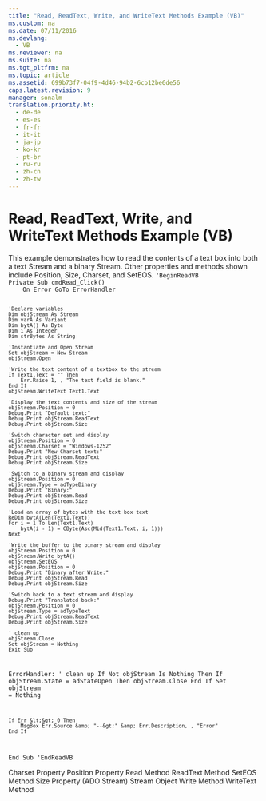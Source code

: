 ```yaml
---
title: "Read, ReadText, Write, and WriteText Methods Example (VB)"
ms.custom: na
ms.date: 07/11/2016
ms.devlang: 
  - VB
ms.reviewer: na
ms.suite: na
ms.tgt_pltfrm: na
ms.topic: article
ms.assetid: 699b73f7-04f9-4d46-94b2-6cb12be6de56
caps.latest.revision: 9
manager: sonalm
translation.priority.ht: 
  - de-de
  - es-es
  - fr-fr
  - it-it
  - ja-jp
  - ko-kr
  - pt-br
  - ru-ru
  - zh-cn
  - zh-tw
---
```

# Read, ReadText, Write, and WriteText Methods Example (VB)
<?xml version="1.0" encoding="utf-8"?>
<developerReferenceWithoutSyntaxDocument xmlns="http://ddue.schemas.microsoft.com/authoring/2003/5" xmlns:xlink="http://www.w3.org/1999/xlink" xmlns:xsi="http://www.w3.org/2001/XMLSchema-instance" xsi:schemaLocation="http://ddue.schemas.microsoft.com/authoring/2003/5 http://dduestorage.blob.core.windows.net/ddueschema/developer.xsd">
  <introduction>
    <para>This example demonstrates how to read the contents of a text box into both a text <legacyLink xlink:href="0514531f-009d-4519-abc3-d727014a39f1">Stream</legacyLink> and a binary <legacyBold>Stream</legacyBold>. Other properties and methods shown include <legacyLink xlink:href="daa8319a-49aa-4c1c-9af6-0b01e9ab2f9d">Position</legacyLink>, <legacyLink xlink:href="e6bad449-ebdb-4dd3-886a-9e6f1e7ee5d2">Size</legacyLink>, <legacyLink xlink:href="e42507cb-9b46-4ce4-8191-2948eaf14ca2">Charset</legacyLink>, and <legacyLink xlink:href="707c18ca-6a56-4970-bbd6-ae1fb86a0b8a">SetEOS</legacyLink>.</para>
    <code>'BeginReadVB
Private Sub cmdRead_Click()
    On Error GoTo ErrorHandler
    
    'Declare variables
    Dim objStream As Stream
    Dim varA As Variant
    Dim bytA() As Byte
    Dim i As Integer
    Dim strBytes As String
    
    'Instantiate and Open Stream
    Set objStream = New Stream
    objStream.Open
    
    'Write the text content of a textbox to the stream
    If Text1.Text = "" Then
        Err.Raise 1, , "The text field is blank."
    End If
    objStream.WriteText Text1.Text
    
    'Display the text contents and size of the stream
    objStream.Position = 0
    Debug.Print "Default text:"
    Debug.Print objStream.ReadText
    Debug.Print objStream.Size
    
    'Switch character set and display
    objStream.Position = 0
    objStream.Charset = "Windows-1252"
    Debug.Print "New Charset text:"
    Debug.Print objStream.ReadText
    Debug.Print objStream.Size
    
    'Switch to a binary stream and display
    objStream.Position = 0
    objStream.Type = adTypeBinary
    Debug.Print "Binary:"
    Debug.Print objStream.Read
    Debug.Print objStream.Size
    
    'Load an array of bytes with the text box text
    ReDim bytA(Len(Text1.Text))
    For i = 1 To Len(Text1.Text)
        bytA(i - 1) = CByte(Asc(Mid(Text1.Text, i, 1)))
    Next
    
    'Write the buffer to the binary stream and display
    objStream.Position = 0
    objStream.Write bytA()
    objStream.SetEOS
    objStream.Position = 0
    Debug.Print "Binary after Write:"
    Debug.Print objStream.Read
    Debug.Print objStream.Size
    
    'Switch back to a text stream and display
    Debug.Print "Translated back:"
    objStream.Position = 0
    objStream.Type = adTypeText
    Debug.Print objStream.ReadText
    Debug.Print objStream.Size
    
    ' clean up
    objStream.Close
    Set objStream = Nothing
    Exit Sub
    
ErrorHandler:
    ' clean up
    If Not objStream Is Nothing Then
        If objStream.State = adStateOpen Then objStream.Close
    End If
    Set objStream = Nothing
    
    If Err &lt;&gt; 0 Then
        MsgBox Err.Source &amp; "--&gt;" &amp; Err.Description, , "Error"
    End If
End Sub
'EndReadVB</code>
  </introduction>
  <relatedTopics>
<link xlink:href="e42507cb-9b46-4ce4-8191-2948eaf14ca2">Charset Property</link>
<link xlink:href="daa8319a-49aa-4c1c-9af6-0b01e9ab2f9d">Position Property</link>
<link xlink:href="838502de-80f1-4eeb-8838-dd3d9403e567">Read Method</link>
<link xlink:href="be5a409e-cf87-4859-9ea5-713401755a77">ReadText Method</link>
<link xlink:href="707c18ca-6a56-4970-bbd6-ae1fb86a0b8a">SetEOS Method</link>
<link xlink:href="a487c241-d953-4c31-ae7e-6358d5cf6733">Size Property (ADO Stream)</link>
<link xlink:href="0514531f-009d-4519-abc3-d727014a39f1">Stream Object</link>
<link xlink:href="02982e6a-ac5f-4af2-b82e-ce12534b84b2">Write Method</link>
<link xlink:href="7a669048-13f4-4574-a2b1-985e089729d5">WriteText Method</link>
</relatedTopics>
</developerReferenceWithoutSyntaxDocument>